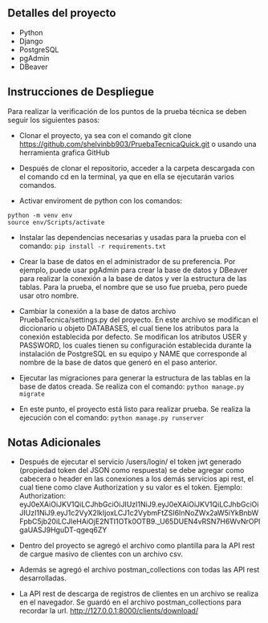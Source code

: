 ## Detalles del proyecto
- Python
- Django
- PostgreSQL
- pgAdmin
- DBeaver

## Instrucciones de Despliegue

Para realizar la verificación de los puntos de la prueba técnica se deben seguir los siguientes pasos:

- Clonar el proyecto, ya sea con el comando git clone https://github.com/shelvinbb903/PruebaTecnicaQuick.git o usando una herramienta grafica GitHub

- Después de clonar el repositorio, acceder a la carpeta descargada con el comando cd en la terminal, ya que en ella se ejecutarán varios comandos.

- Activar enviroment de python con los comandos: 
```
python -m venv env
source env/Scripts/activate
```

- Instalar las dependencias necesarias y usadas para la prueba con el comando: ```pip install -r requirements.txt```

- Crear la base de datos en el administrador de su preferencia. Por ejemplo, puede usar pgAdmin para crear la base de datos y DBeaver para realizar la conexión a la base de datos y ver la estructura de las tablas. Para la prueba, el nombre que se uso fue prueba, pero puede usar otro nombre.

- Cambiar la conexión a la base de datos archivo PruebaTecnica/settings.py del proyecto. En este archivo se modifican el diccionario u objeto DATABASES, el cual tiene los atributos para la conexión establecida por defecto. Se modifican los atributos USER y PASSWORD, los cuales tienen su configuración establecida durante la instalación de PostgreSQL en su equipo y NAME que corresponde al nombre de la base de datos que generó en el paso anterior.

- Ejecutar las migraciones para generar la estructura de las tablas en la base de datos creada. Se realiza con el comando: ```python manage.py migrate```

- En este punto, el proyecto está listo para realizar prueba. Se realiza la ejecución con el comando: ```python manage.py runserver```

## Notas Adicionales

- Después de ejecutar el servicio /users/login/ el token jwt generado (propiedad token del JSON como respuesta) se debe agregar como cabecera o header en las conexiones a los demás servicios api rest, el cual tiene como clave Authorization y su valor es el token. Ejemplo: Authorization: eyJ0eXAiOiJKV1QiLCJhbGciOiJIUzI1NiJ9.eyJ0eXAiOiJKV1QiLCJhbGciOiJIUzI1NiJ9.eyJ1c2VyX2lkIjoxLCJ1c2VybmFtZSI6InNoZWx2aW5iYkBnbWFpbC5jb20iLCJleHAiOjE2NTI1OTk0OTB9._U65DUEN4vRSN7H6WvNrOPIgaUASJ9HguDT-qgeq6ZY

- Dentro del proyecto se agregó el archivo como plantilla para la API rest de cargue masivo de clientes con un archivo csv.

- Además se agregó el archivo postman_collections con todas las API rest desarrolladas.

- La API rest de descarga de registros de clientes en un archivo se realiza en el navegador. Se guardó en el archivo postman_collections para recordar la url.
    http://127.0.0.1:8000/clients/download/
